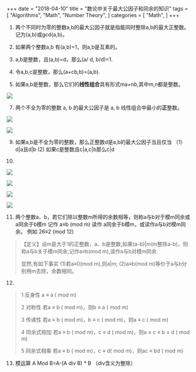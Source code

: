 +++
date = "2018-04-10"
title = "数论中关于最大公因子和同余的知识"
tags = [
    "Algorithms",
    "Math",
    "Number Theory",
]
categories = [
    "Math",
]
+++

1. 两个不同时为零的整数a,b的最大公因子就是指能同时整除a,b的最大正整数。记为(a,b)或gcd(a,b)。

2. 如果两个整数a,b 有(a,b)=1，则a,b是互素的。

3. a,b是整数，且(a,b)=d，那么(a/ d, b/d)=1.

4. 令a,b,c是整数，那么(a+cb,b)=(a,b).

5. 如果a,b是整数，那么它们的**线性组合**具有形式ma+nb,其中m,n都是整数。

![](/images/Number-Theory-congruence/IMG_20171105_142832.jpg)

7. 两个不全为零的整数 a, b 的最大公因子是 a, b 线性组合中最小的**正**整数。

![](/images/Number-Theory-congruence/IMG_20171105_144116.jpg)

![](/images/Number-Theory-congruence/IMG_20171105_144223.jpg)


9. 如果a,b是不全为零的整数，那么正整数d是a,b的最大公因子当且仅当
（1）d|a且d|b
   (2) 如果c是整数且c|a,c|b那么c|d

10.

![](/images/Number-Theory-congruence/IMG_20171105_150703.jpg)

![](/images/Number-Theory-congruence/IMG_20171105_150917.jpg)


![](/images/Number-Theory-congruence.jpg)

![](/images/Number-Theory-congruence.jpg)

11. 两个整数a、b，若它们除以整数m所得的余数相等，则称a与b对于模m同余或a同余于b模m
记作 a≡b (mod m)
读作 a同余于b模m，或读作a与b对模m同余。
例如 26≡2 (mod 12)

>【定义】设m是大于1的正整数，a、b是整数,如果(a-b)|m(m整除a-b)，则称a与b关于模m同余,记作a≡b(mod m),读作a与b对模m同余.
>
>显然,有如下事实
>(1)若a≡0(mod m),则a|m;
>(2)a≡b(mod m)等价于a与b分别用m去除，余数相同。

12.
>1 反身性 a ≡ a ( mod m)
>
>2 对称性 若a ≡ b ( mod m)，则b ≡ a ( mod m)
>
>3 传递性 若a ≡ b ( mod m)，b ≡ c ( mod m)，则a ≡ c ( mod m)
>
>4 同余式相加 若a ≡ b ( mod m)，c ≡ d ( mod m)，则a ± c ≡ b ± d ( mod m)
>
>5 同余式相乘 若a ≡ b ( mod m)，c ≡ d( mod m)，则ac ≡ bd ( mod m)

13. 模运算 A Mod B=A-(A div B) * B （div含义为整除）
